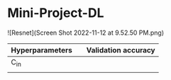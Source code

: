 # Mini-Project-DL
![Resnet](Screen Shot 2022-11-12 at 9.52.50 PM.png)

| Hyperparameters   |   | Validation accuracy  |
| :---        |    :----:   |          ---: |
|   C<sub>in</sub>  |     |    |
|    |         |    |
